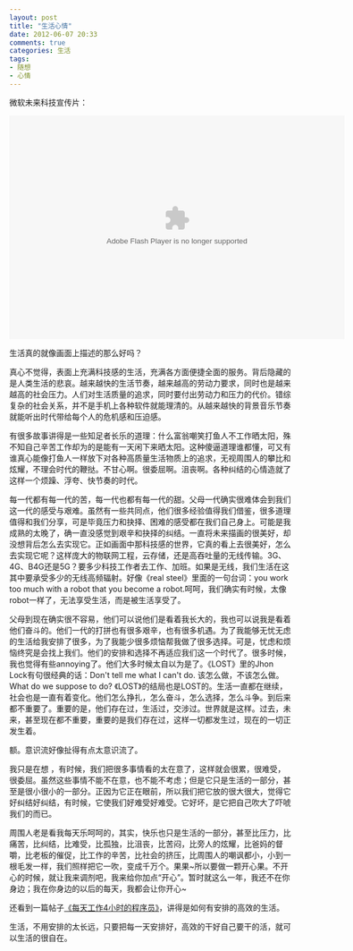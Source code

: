 ```yaml
---
layout: post
title: "生活心情"
date: 2012-06-07 20:33
comments: true
categories: 生活
tags: 
- 随想
- 心情
---
```


微软未来科技宣传片：   

<!-- more -->

<center><object width="600" height="400" classid="clsid:d27cdb6e-ae6d-11cf-96b8-444553540000" codebase="http://download.macromedia.com/pub/shockwave/cabs/flash/swflash.cab#version=6,0,40,0"><param name="src" value="http://player.youku.com/player.php/sid/XMzE3NDg2Mjcy/v.swf" /><param name="allowfullscreen" value="true" /><param name="quality" value="high" /><param name="allowscriptaccess" value="always" /><embed width="600" height="400" type="application/x-shockwave-flash" src="http://player.youku.com/player.php/sid/XMzE3NDg2Mjcy/v.swf" allowfullscreen="true" quality="high" allowscriptaccess="always" /></object></center>

生活真的就像画面上描述的那么好吗？

真心不觉得，表面上充满科技感的生活，充满各方面便捷全面的服务。背后隐藏的是人类生活的悲哀。越来越快的生活节奏，越来越高的劳动力要求，同时也是越来越高的社会压力。人们对生活质量的追求，同时要付出劳动力和压力的代价。错综复杂的社会关系，并不是手机上各种软件就能理清的。从越来越快的背景音乐节奏就能听出时代带给每个人的危机感和压迫感。

有很多故事讲得是一些知足者长乐的道理：什么富翁嘲笑打鱼人不工作晒太阳，殊不知自己辛苦工作却为的是能有一天闲下来晒太阳。这种傻逼道理谁都懂，可又有谁真心能像打鱼人一样放下对各种高质量生活物质上的追求，无视周围人的攀比和炫耀，不理会时代的鞭挞。不甘心啊。很委屈啊。沮丧啊。各种纠结的心情造就了这样一个烦躁、浮夸、快节奏的时代。

每一代都有每一代的苦，每一代也都有每一代的甜。父母一代确实很难体会到我们这一代的感受与艰难。虽然有一些共同点，他们很多经验值得我们借鉴，很多道理值得和我们分享，可是毕竟压力和抉择、困难的感受都在我们自己身上。可能是我成熟的太晚了，确一直没感觉到艰辛和抉择的纠结。一直将未来描画的很美好，却没想背后怎么去实现它。正如画面中那科技感的世界，它真的看上去很美好，怎么去实现它呢？这样庞大的物联网工程，云存储，还是高吞吐量的无线传输。3G、4G、B4G还是5G？要多少科技工作者去工作、加班。如果是无线，我们生活在这其中要承受多少的无线高频辐射。好像《real steel》里面的一句台词：you work too much with a robot that you become a robot.呵呵，我们确实有时候，太像robot一样了，无法享受生活，而是被生活享受了。

父母到现在确实很不容易，他们可以说他们是看着我长大的，我也可以说我是看着他们奋斗的。他们一代的打拼也有很多艰辛，也有很多机遇。为了我能够无忧无虑的生活给我安排了很多，为了我能少很多烦恼帮我做了很多选择。可是，忧虑和烦恼终究是会找上我们。他们的安排和选择不再适应我们这一个时代了。很多时候，我也觉得有些annoying了。他们大多时候太自以为是了。《LOST》里的Jhon Lock有句很经典的话：Don't tell me what I can't do. 该怎么做，不该怎么做。What do we suppose to do? 《LOST》的结局也是LOST的。生活一直都在继续，社会也是一直有着变化。他们怎么挣扎，怎么奋斗，怎么选择，怎么斗争。到后来都不重要了。重要的是，他们存在过，生活过，交涉过。世界就是这样。过去，未来，甚至现在都不重要，重要的是我们存在过，这样一切都发生过，现在的一切正发生着。

额。意识流好像扯得有点太意识流了。

我只是在想 ，有时候，我们把很多事情看的太在意了，这样就会很累，很难受，很委屈。虽然这些事情不能不在意，也不能不考虑；但是它只是生活的一部分，甚至是很小很小的一部分。正因为它正在眼前，所以我们把它放的很大很大，觉得它好纠结好纠结，有时候，它使我们好难受好难受。它好坏，是它把自己吹大了吓唬我们的而已。

周围人老是看我每天乐呵呵的，其实，快乐也只是生活的一部分，甚至比压力，比痛苦，比纠结，比难受，比孤独，比沮丧，比苦闷，比旁人的炫耀，比爸妈的督嚼，比老板的催促，比工作的辛苦，比社会的挤压，比周围人的嘲讽都小，小到一根毛发一样，我们照样把它一吹，变成千万个。果果~所以要做一颗开心果。不开心的时候，就让我来调剂吧，我来给你加点“开心”。暂时就这么一年，我还不在你身边；我在你身边的以后的每天，我都会让你开心~

还看到一篇帖子[《每天工作4小时的程序员》](http://news.cfan.com.cn/cfan/2012-06-06/1338974259d70247.shtml)，讲得是如何有安排的高效的生活。

生活，不用安排的太长远，只要把每一天安排好，高效的干好自己要干的活，就可以生活的很自在。


